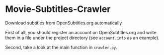 # Movie-Subtitles-Crawler
Download subtitles from OpenSubtitles.org automatically

First of all, you should register an account on OpenSubtitles.org and write them in a file under the project directory (see `account.info` as an example).

Second, take a look at the main function in `crawler.py`.
